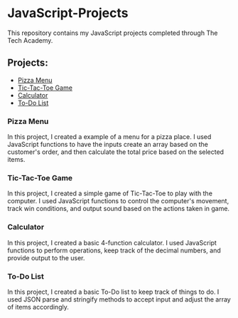 # JavaScript-Projects

This repository contains my JavaScript projects completed through The Tech Academy.

<h2>Projects:</h2>
<ul>
  <li><a href="https://github.com/Anthony15651/JavaScript-Projects/tree/main/Pizza_Project" target="_blank">Pizza Menu</a></li>
  <li><a href="https://github.com/Anthony15651/JavaScript-Projects/tree/main/TicTacToe" target="_blank">Tic-Tac-Toe Game</a></li>
  <li><a href="https://github.com/Anthony15651/JavaScript-Projects/tree/main/Calculator" target="_blank">Calculator</a></li>
  <li><a href="" target="_blank">To-Do List</a></li>
</ul>

<h3>Pizza Menu</h3>
<p>In this project, I created a example of a menu for a pizza place. I used JavaScript functions to have the inputs create an array based on the customer's order, and then calculate the total price based on the selected items.</p>

<h3>Tic-Tac-Toe Game</h3>
<p>In this project, I created a simple game of Tic-Tac-Toe to play with the computer. I used JavaScript functions to control the computer's movement, track win conditions, and output sound based on the actions taken in game. </p>

<h3>Calculator</h3>
<p>In this project, I created a basic 4-function calculator. I used JavaScript functions to perform operations, keep track of the decimal numbers, and provide output to the user.</p>

<h3>To-Do List</h3>
<p>In this project, I created a basic To-Do list to keep track of things to do. I used JSON parse and stringify methods to accept input and adjust the array of items accordingly.</p>
